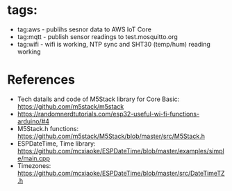 # tags:
- tag:aws  - publihs sesnor data to AWS IoT Core
- tag:mqtt - publish sensor readings to test.mosquitto.org
- tag:wifi - wifi is working, NTP sync and SHT30 (temp/hum) reading working


# References
- Tech datails and code of M5Stack library for Core Basic: https://github.com/m5stack/m5stack
- https://randomnerdtutorials.com/esp32-useful-wi-fi-functions-arduino/#4
- M5Stack.h functions: https://github.com/m5stack/M5Stack/blob/master/src/M5Stack.h
- ESPDateTime, Time library: https://github.com/mcxiaoke/ESPDateTime/blob/master/examples/simple/main.cpp
- Timezones: https://github.com/mcxiaoke/ESPDateTime/blob/master/src/DateTimeTZ.h
